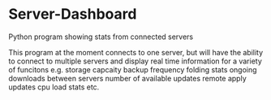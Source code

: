 # Server-Dashboard
Python program showing stats from connected servers

This program at the moment connects to one server, but will have the ability to connect to multiple servers and display real time information for a variety of funcitons e.g.
storage capcaity
backup frequency
folding stats
ongoing downloads between servers
number of available updates
remote apply updates
cpu load stats
etc.
